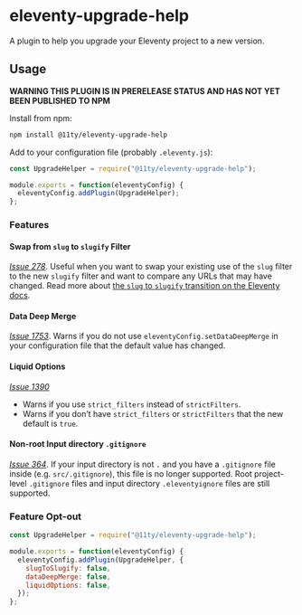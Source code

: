 # eleventy-upgrade-help

A plugin to help you upgrade your Eleventy project to a new version.

## Usage

**WARNING THIS PLUGIN IS IN PRERELEASE STATUS AND HAS NOT YET BEEN PUBLISHED TO NPM**

Install from npm:

```bash
npm install @11ty/eleventy-upgrade-help
```

Add to your configuration file (probably `.eleventy.js`):

```js
const UpgradeHelper = require("@11ty/eleventy-upgrade-help");

module.exports = function(eleventyConfig) {
  eleventyConfig.addPlugin(UpgradeHelper);
};
```

### Features

#### Swap from `slug` to `slugify` Filter

[_Issue 278_](https://github.com/11ty/eleventy/issues/278). Useful when you want to swap your existing use of the `slug` filter to the new `slugify` filter and want to compare any URLs that may have changed. Read more about [the `slug` to `slugify` transition on the Eleventy docs](https://www.11ty.dev/docs/filters/slugify/).

#### Data Deep Merge

[_Issue 1753_](https://github.com/11ty/eleventy/issues/1753). Warns if you do not use `eleventyConfig.setDataDeepMerge` in your configuration file that the default value has changed.

#### Liquid Options

[_Issue 1390_](https://github.com/11ty/eleventy/issues/1390)

* Warns if you use `strict_filters` instead of `strictFilters`.
* Warns if you don’t have `strict_filters` or `strictFilters` that the new default is `true`.

#### Non-root Input directory `.gitignore`

[_Issue 364_](https://github.com/11ty/eleventy/issues/364). If your input directory is not `.` and you have a `.gitignore` file inside (e.g. `src/.gitignore`), this file is no longer supported. Root project-level `.gitignore` files and input directory `.eleventyignore` files are still supported.

### Feature Opt-out

```js
const UpgradeHelper = require("@11ty/eleventy-upgrade-help");

module.exports = function(eleventyConfig) {
  eleventyConfig.addPlugin(UpgradeHelper, {
    slugToSlugify: false,
    dataDeepMerge: false,
    liquidOptions: false,
  });
};
```

<!--
Steps:

1. Check eleventy version of current project to make sure it’s relevant.
2. Run the assigned ruleset specific to your project.
3. Show errors and warnings
4. If no errors or warnings, show a message to remove the plugin.
-->